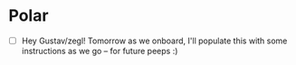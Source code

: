 # Polar

- [ ] Hey Gustav/zegl! Tomorrow as we onboard, I'll populate this with some instructions as we go – for future peeps :)

